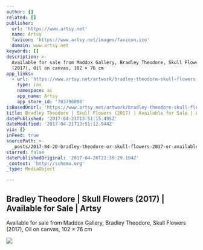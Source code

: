 ```yaml
---
author: []
related: []
publisher:
  url: 'https://www.artsy.net'
  name: Artsy
  favicon: 'https://www.artsy.net/images/favicon.ico'
  domain: www.artsy.net
keywords: []
description: >-
  Available for sale from Maddox Gallery, Bradley Theodore, Skull Flowers
  (2017), Oil on canvas, 102 × 76 cm
app_links:
  - url: 'https://www.artsy.net/artwork/bradley-theodore-skull-flowers'
    type: ios
    namespace: ai
    app_name: Artsy
    app_store_id: '703796080'
isBasedOnUrl: 'https://www.artsy.net/artwork/bradley-theodore-skull-flowers'
title: Bradley Theodore | Skull Flowers (2017) | Available for Sale | Artsy
datePublished: '2017-04-21T13:51:15.495Z'
dateModified: '2017-04-21T13:51:12.944Z'
via: {}
inFeed: true
sourcePath: >-
  _posts/2017-04-20-bradley-theodore-or-skull-flowers-2017-or-available-for-sale.md
starred: false
datePublishedOriginal: '2017-04-20T21:30:29.104Z'
_context: 'http://schema.org'
_type: MediaObject

---
```

<article style=""><h1>Bradley Theodore | Skull Flowers (2017) | Available for Sale | Artsy</h1><p>Available for sale from Maddox Gallery, Bradley Theodore, Skull Flowers (2017), Oil on canvas, 102 × 76 cm</p><img src="https://d7hftxdivxxvm.cloudfront.net/?resize_to=fit&amp;width=476&amp;height=640&amp;quality=95&amp;src=https%3A%2F%2Fd32dm0rphc51dk.cloudfront.net%2FOwjfO591EKZhqfZnCgHWWg%2Flarge.jpg" /></article>